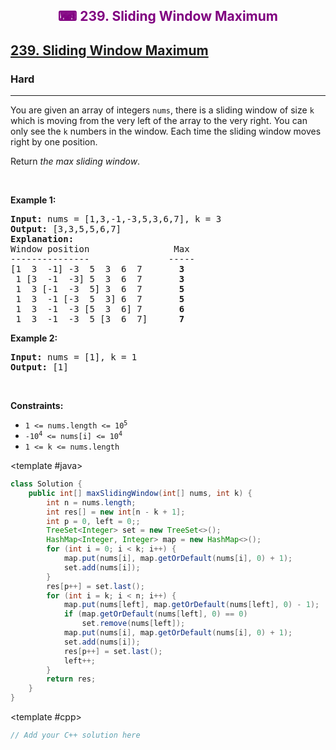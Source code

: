 <div align = "center">
<h style = "margin-bottom: 0px; margin-top: 0px; color : purple;" align = "center" class = "header">

## ⌨ 239. Sliding Window Maximum

</h>
</div>

<h2><a href="https://leetcode.com/problems/sliding-window-maximum" target = "_blank">239. Sliding Window Maximum</a></h2><h3>Hard</h3><hr><p>You are given an array of integers&nbsp;<code>nums</code>, there is a sliding window of size <code>k</code> which is moving from the very left of the array to the very right. You can only see the <code>k</code> numbers in the window. Each time the sliding window moves right by one position.</p>

<p>Return <em>the max sliding window</em>.</p>

<p>&nbsp;</p>
<p><strong class="example">Example 1:</strong></p>

<pre>
<strong>Input:</strong> nums = [1,3,-1,-3,5,3,6,7], k = 3
<strong>Output:</strong> [3,3,5,5,6,7]
<strong>Explanation:</strong> 
Window position                Max
---------------               -----
[1  3  -1] -3  5  3  6  7       <strong>3</strong>
 1 [3  -1  -3] 5  3  6  7       <strong>3</strong>
 1  3 [-1  -3  5] 3  6  7      <strong> 5</strong>
 1  3  -1 [-3  5  3] 6  7       <strong>5</strong>
 1  3  -1  -3 [5  3  6] 7       <strong>6</strong>
 1  3  -1  -3  5 [3  6  7]      <strong>7</strong>
</pre>

<p><strong class="example">Example 2:</strong></p>

<pre>
<strong>Input:</strong> nums = [1], k = 1
<strong>Output:</strong> [1]
</pre>

<p>&nbsp;</p>
<p><strong>Constraints:</strong></p>

<ul>
	<li><code>1 &lt;= nums.length &lt;= 10<sup>5</sup></code></li>
	<li><code>-10<sup>4</sup> &lt;= nums[i] &lt;= 10<sup>4</sup></code></li>
	<li><code>1 &lt;= k &lt;= nums.length</code></li>
</ul>

<CodeTabs :languages="[ { name: 'C++', slot: 'cpp' },
  { name: 'Java', slot: 'java' }
]">

<template #java>

```java
class Solution {
    public int[] maxSlidingWindow(int[] nums, int k) {
        int n = nums.length;
        int res[] = new int[n - k + 1];
        int p = 0, left = 0;;
        TreeSet<Integer> set = new TreeSet<>();
        HashMap<Integer, Integer> map = new HashMap<>();
        for (int i = 0; i < k; i++) {
            map.put(nums[i], map.getOrDefault(nums[i], 0) + 1);
            set.add(nums[i]);
        }
        res[p++] = set.last();
        for (int i = k; i < n; i++) {
            map.put(nums[left], map.getOrDefault(nums[left], 0) - 1);
            if (map.getOrDefault(nums[left], 0) == 0)
                set.remove(nums[left]);
            map.put(nums[i], map.getOrDefault(nums[i], 0) + 1);
            set.add(nums[i]);
            res[p++] = set.last();
            left++;
        }
        return res;
    }
}
```

</template>

<template #cpp>

```cpp
// Add your C++ solution here
```

</template>

</CodeTabs>
